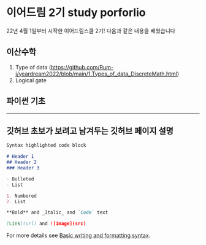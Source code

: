 # 이어드림 2기 study porforlio

22년 4월 1일부터 시작한 이어드림스쿨 2기!
다음과 같은 내용을 배웠습니다


## 이산수학

1. Type of data (https://github.com/Rum-j/yeardream2022/blob/main/1.Types_of_data_DiscreteMath.html)
2. Logical gate

## 파이썬 기초


----------------------------------------------   
깃허브 초보가 보려고 남겨두는 깃허브 페이지 설명   
----------------------------------------------   

```markdown
Syntax highlighted code block

# Header 1
## Header 2
### Header 3

- Bulleted
- List

1. Numbered
2. List

**Bold** and _Italic_ and `Code` text

[Link](url) and ![Image](src)
```

For more details see [Basic writing and formatting syntax](https://docs.github.com/en/github/writing-on-github/getting-started-with-writing-and-formatting-on-github/basic-writing-and-formatting-syntax).
